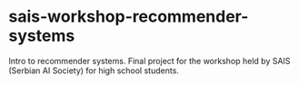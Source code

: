 # sais-workshop-recommender-systems
Intro to recommender systems. Final project for the workshop held by SAIS (Serbian AI Society) for high school students.
